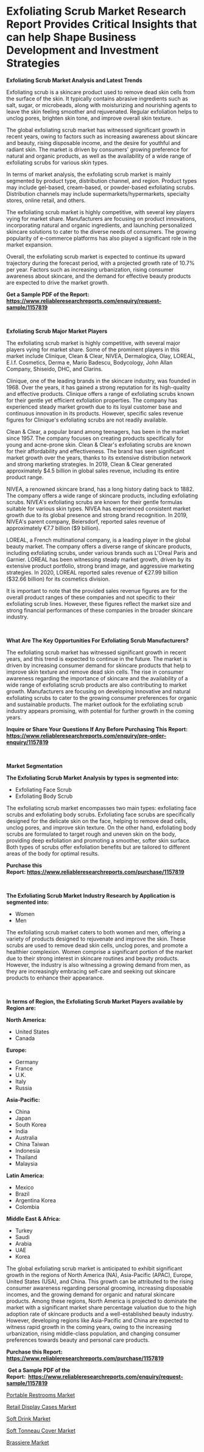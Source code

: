 <p><h1>Exfoliating Scrub Market Research Report Provides Critical Insights that can help Shape Business Development and Investment Strategies</h1></p><p><strong>Exfoliating Scrub Market Analysis and Latest Trends</strong></p>
<p><p>Exfoliating scrub is a skincare product used to remove dead skin cells from the surface of the skin. It typically contains abrasive ingredients such as salt, sugar, or microbeads, along with moisturizing and nourishing agents to leave the skin feeling smoother and rejuvenated. Regular exfoliation helps to unclog pores, brighten skin tone, and improve overall skin texture.</p><p>The global exfoliating scrub market has witnessed significant growth in recent years, owing to factors such as increasing awareness about skincare and beauty, rising disposable income, and the desire for youthful and radiant skin. The market is driven by consumers' growing preference for natural and organic products, as well as the availability of a wide range of exfoliating scrubs for various skin types.</p><p>In terms of market analysis, the exfoliating scrub market is mainly segmented by product type, distribution channel, and region. Product types may include gel-based, cream-based, or powder-based exfoliating scrubs. Distribution channels may include supermarkets/hypermarkets, specialty stores, online retail, and others.</p><p>The exfoliating scrub market is highly competitive, with several key players vying for market share. Manufacturers are focusing on product innovations, incorporating natural and organic ingredients, and launching personalized skincare solutions to cater to the diverse needs of consumers. The growing popularity of e-commerce platforms has also played a significant role in the market expansion.</p><p>Overall, the exfoliating scrub market is expected to continue its upward trajectory during the forecast period, with a projected growth rate of 10.7% per year. Factors such as increasing urbanization, rising consumer awareness about skincare, and the demand for effective beauty products are expected to drive the market growth.</p></p>
<p><strong>Get a Sample PDF of the Report:&nbsp; <a href="https://www.reliableresearchreports.com/enquiry/request-sample/1157819">https://www.reliableresearchreports.com/enquiry/request-sample/1157819</a></strong></p>
<p>&nbsp;</p>
<p><strong>Exfoliating Scrub Major Market Players</strong></p>
<p><p>The exfoliating scrub market is highly competitive, with several major players vying for market share. Some of the prominent players in this market include Clinique, Clean & Clear, NIVEA, Dermalogica, Olay, LOREAL, E.l.f. Cosmetics, Derma e, Mario Badescu, Bodycology, John Allan Company, Shiseido, DHC, and Clarins.</p><p>Clinique, one of the leading brands in the skincare industry, was founded in 1968. Over the years, it has gained a strong reputation for its high-quality and effective products. Clinique offers a range of exfoliating scrubs known for their gentle yet efficient exfoliation properties. The company has experienced steady market growth due to its loyal customer base and continuous innovation in its products. However, specific sales revenue figures for Clinique's exfoliating scrubs are not readily available.</p><p>Clean & Clear, a popular brand among teenagers, has been in the market since 1957. The company focuses on creating products specifically for young and acne-prone skin. Clean & Clear's exfoliating scrubs are known for their affordability and effectiveness. The brand has seen significant market growth over the years, thanks to its extensive distribution network and strong marketing strategies. In 2019, Clean & Clear generated approximately $4.5 billion in global sales revenue, including its entire product range.</p><p>NIVEA, a renowned skincare brand, has a long history dating back to 1882. The company offers a wide range of skincare products, including exfoliating scrubs. NIVEA's exfoliating scrubs are known for their gentle formulas suitable for various skin types. NIVEA has experienced consistent market growth due to its global presence and strong brand recognition. In 2019, NIVEA's parent company, Beiersdorf, reported sales revenue of approximately €7.7 billion ($9 billion).</p><p>LOREAL, a French multinational company, is a leading player in the global beauty market. The company offers a diverse range of skincare products, including exfoliating scrubs, under various brands such as L'Oreal Paris and Garnier. LOREAL has been witnessing steady market growth, driven by its extensive product portfolio, strong brand image, and aggressive marketing strategies. In 2020, LOREAL reported sales revenue of €27.99 billion ($32.66 billion) for its cosmetics division.</p><p>It is important to note that the provided sales revenue figures are for the overall product ranges of these companies and not specific to their exfoliating scrub lines. However, these figures reflect the market size and strong financial performances of these companies in the broader skincare industry.</p></p>
<p>&nbsp;</p>
<p><strong>What Are The Key Opportunities For Exfoliating Scrub Manufacturers?</strong></p>
<p><p>The exfoliating scrub market has witnessed significant growth in recent years, and this trend is expected to continue in the future. The market is driven by increasing consumer demand for skincare products that help to improve skin texture and remove dead skin cells. The rise in consumer awareness regarding the importance of skincare and the availability of a wide range of exfoliating scrub products are also contributing to market growth. Manufacturers are focusing on developing innovative and natural exfoliating scrubs to cater to the growing consumer preferences for organic and sustainable products. The market outlook for the exfoliating scrub industry appears promising, with potential for further growth in the coming years.</p></p>
<p><strong>Inquire or Share Your Questions If Any Before Purchasing This Report: <a href="https://www.reliableresearchreports.com/enquiry/pre-order-enquiry/1157819">https://www.reliableresearchreports.com/enquiry/pre-order-enquiry/1157819</a></strong></p>
<p>&nbsp;</p>
<p><strong>Market Segmentation</strong></p>
<p><strong>The Exfoliating Scrub Market Analysis by types is segmented into:</strong></p>
<p><ul><li>Exfoliating Face Scrub</li><li>Exfoliating Body Scrub</li></ul></p>
<p><p>The exfoliating scrub market encompasses two main types: exfoliating face scrubs and exfoliating body scrubs. Exfoliating face scrubs are specifically designed for the delicate skin on the face, helping to remove dead cells, unclog pores, and improve skin texture. On the other hand, exfoliating body scrubs are formulated to target rough and uneven skin on the body, providing deep exfoliation and promoting a smoother, softer skin surface. Both types of scrubs offer exfoliation benefits but are tailored to different areas of the body for optimal results.</p></p>
<p><strong>Purchase this Report:&nbsp;<a href="https://www.reliableresearchreports.com/purchase/1157819">https://www.reliableresearchreports.com/purchase/1157819</a></strong></p>
<p>&nbsp;</p>
<p><strong>The Exfoliating Scrub Market Industry Research by Application is segmented into:</strong></p>
<p><ul><li>Women</li><li>Men</li></ul></p>
<p><p>The exfoliating scrub market caters to both women and men, offering a variety of products designed to rejuvenate and improve the skin. These scrubs are used to remove dead skin cells, unclog pores, and promote a healthier complexion. Women comprise a significant portion of the market due to their strong interest in skincare routines and beauty products. However, the industry is also witnessing a growing demand from men, as they are increasingly embracing self-care and seeking out skincare products to enhance their appearance.</p></p>
<p>&nbsp;</p>
<p><strong>In terms of Region, the Exfoliating Scrub Market Players available by Region are:</strong></p>
<p>
    <p> <strong> North America: </strong>
        <ul>
            <li>United States</li>
            <li>Canada</li>
        </ul>
        </p> 
    <p> <strong> Europe: </strong>
        <ul>
            <li>Germany</li>
            <li>France</li>
            <li>U.K.</li>
            <li>Italy</li>
            <li>Russia</li>
        </ul>
        </p> 
    <p> <strong> Asia-Pacific: </strong>
        <ul>
            <li>China</li>
            <li>Japan</li>
            <li>South Korea</li>
            <li>India</li>
            <li>Australia</li>
            <li>China Taiwan</li>
            <li>Indonesia</li>
            <li>Thailand</li>
            <li>Malaysia</li>
        </ul>
        </p> 
    <p> <strong> Latin America: </strong>
        <ul>
            <li>Mexico</li>
            <li>Brazil</li>
            <li>Argentina Korea</li>
            <li>Colombia</li>
        </ul>
        </p> 
    <p> <strong> Middle East & Africa: </strong>
        <ul>
            <li>Turkey</li>
            <li>Saudi</li>
            <li>Arabia</li>
            <li>UAE</li>
            <li>Korea</li>
        </ul>
    </p>
    </p>
<p><p>The global exfoliating scrub market is anticipated to exhibit significant growth in the regions of North America (NA), Asia-Pacific (APAC), Europe, United States (USA), and China. This growth can be attributed to the rising consumer awareness regarding personal grooming, increasing disposable incomes, and the growing demand for organic and natural skincare products. Among these regions, North America is projected to dominate the market with a significant market share percentage valuation due to the high adoption rate of skincare products and a well-established beauty industry. However, developing regions like Asia-Pacific and China are expected to witness rapid growth in the coming years, owing to the increasing urbanization, rising middle-class population, and changing consumer preferences towards beauty and personal care products.</p></p>
<p><strong>Purchase this Report: <a href="https://www.reliableresearchreports.com/purchase/1157819">https://www.reliableresearchreports.com/purchase/1157819</a></strong></p>
<p>&nbsp;<strong>Get a Sample PDF of the Report:&nbsp;&nbsp;<a href="https://www.reliableresearchreports.com/enquiry/request-sample/1157819">https://www.reliableresearchreports.com/enquiry/request-sample/1157819</a></strong></p>
<p><strong></strong></p>
<p><p><a href="https://github.com/zebdakicsin/Market-Research-Report-List-2/blob/main/portable-restrooms-market.md">Portable Restrooms Market</a></p><p><a href="https://github.com/melchekhinf/Market-Research-Report-List-2/blob/main/retail-display-cases-market.md">Retail Display Cases Market</a></p><p><a href="https://github.com/kholmovskayalyudmila/Market-Research-Report-List-2/blob/main/soft-drink-market.md">Soft Drink Market</a></p><p><a href="https://github.com/sofyaavrova/Market-Research-Report-List-2/blob/main/soft-tonneau-cover-market.md">Soft Tonneau Cover Market</a></p><p><a href="https://github.com/merzlyukov93/Market-Research-Report-List-2/blob/main/brassiere-market.md">Brassiere Market</a></p></p>